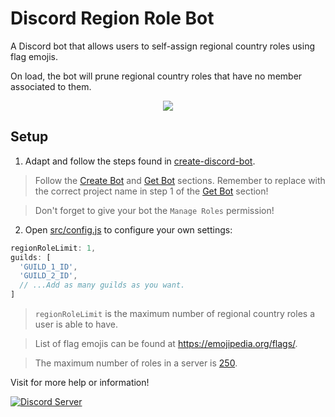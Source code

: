 # Discord Region Role Bot

A Discord bot that allows users to self-assign regional country roles using flag emojis.

On load, the bot will prune regional country roles that have no member associated to them.

<div align="center">
  <img src="https://raw.githubusercontent.com/peterthehan/discord-region-role-bot/master/assets/regionRole.gif" />
</div>

## Setup

1. Adapt and follow the steps found in [create-discord-bot](https://github.com/peterthehan/create-discord-bot).

> Follow the [Create Bot](https://github.com/peterthehan/create-discord-bot#create-bot) and [Get Bot](https://github.com/peterthehan/create-discord-bot#get-bot) sections. Remember to replace with the correct project name in step 1 of the [Get Bot](https://github.com/peterthehan/create-discord-bot#get-bot) section!

> Don't forget to give your bot the `Manage Roles` permission!

2. Open [src/config.js](https://github.com/peterthehan/discord-region-role-bot/blob/master/src/config.js) to configure your own settings:

```js
regionRoleLimit: 1,
guilds: [
  'GUILD_1_ID',
  'GUILD_2_ID',
  // ...Add as many guilds as you want.
]
```

> `regionRoleLimit` is the maximum number of regional country roles a user is able to have.

> List of flag emojis can be found at https://emojipedia.org/flags/.

> The maximum number of roles in a server is [250](https://twitter.com/discordapp/status/954189000285270016).

Visit for more help or information!

<a href="https://discord.gg/WjEFnzC">
  <img src="https://discordapp.com/api/guilds/258167954913361930/embed.png?style=banner2" title="Discord Server"/>
</a>
